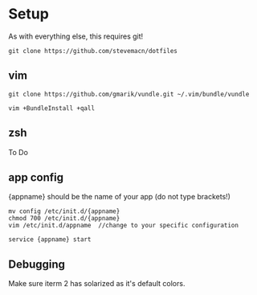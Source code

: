 Setup
========

As with everything else, this requires git!

    git clone https://github.com/stevemacn/dotfiles

vim
---

    git clone https://github.com/gmarik/vundle.git ~/.vim/bundle/vundle

    vim +BundleInstall +qall
    
zsh
---

To Do

app config
---

{appname} should be the name of your app (do not type brackets!)

    mv config /etc/init.d/{appname}
    chmod 700 /etc/init.d/{appname}
    vim /etc/init.d/appname  //change to your specific configuration
    
    service {appname} start 
    
Debugging
---

Make sure iterm 2 has solarized as it's default colors.
    


